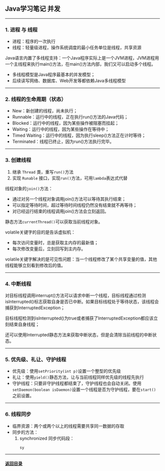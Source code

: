 ## Java学习笔记 并发
---
### 1. 进程 与 线程

+ 进程：程序的一次执行
+ 线程：轻量级进程，操作系统调度的最小任务单位是线程，共享资源

Java语言内置了多线程支持：一个Java程序实际上是一个JVM进程，JVM进程用一个主线程来执行main()方法，在main()方法内部，我们又可以启动多个线程。

+ 多线程模型是Java程序最基本的并发模型；
+ 后续读写网络、数据库、Web开发等都依赖Java多线程模型

---
### 2. 线程的生命周期（状态）

+ New：新创建的线程，尚未执行；
+ Runnable：运行中的线程，正在执行run()方法的Java代码；
+ Blocked：运行中的线程，因为某些操作被阻塞而挂起；
+ Waiting：运行中的线程，因为某些操作在等待中；
+ Timed Waiting：运行中的线程，因为执行sleep()方法正在计时等待；
+ Terminated：线程已终止，因为run()方法执行完毕。


---
### 3. 创建线程 

1. 继承 `Thread` 类，重写`run()`方法
2. 实现 `Runable` 接口，实现`run()`方法，可用`lambda`表达式代替

线程对象的`join()`方法：

+ 通过对另一个线程对象调用join()方法可以等待其执行结束；
+ 可以指定等待时间，超过等待时间线程仍然没有结束就不再等待；
+ 对已经运行结束的线程调用join()方法会立刻返回。

静态方法`currentThread()`可以获取当前线程对象。

volatile关键字的目的是告诉虚拟机：

+ 每次访问变量时，总是获取主内存的最新值；
+ 每次修改变量后，立刻回写到主内存。

volatile关键字解决的是可见性问题：当一个线程修改了某个共享变量的值，其他线程能够立刻看到修改后的值。

---
### 4. 中断线程 

对目标线程调用interrupt()方法可以请求中断一个线程，目标线程通过检测isInterrupted()标志获取自身是否已中断。如果目标线程处于等待状态，该线程会捕获到InterruptedException；

目标线程检测到isInterrupted()为true或者捕获了InterruptedException都应该立刻结束自身线程；

还可以使用Interrupted静态方法来获取中断状态，但是会清除当前线程的中断状态。

---
### 5. 优先级、礼让、守护线程

+ 优先级：使用`setPriority(int p)`设置一个整型的优先级
+ 礼让：使用`yield()`静态方法，让与当前线程同样优先级的线程先执行
+ 守护线程：只要非守护线程都结束了，守护线程也会自动关闭。使用`setDaemon(boolean isDaemon)`设置一个线程是否为守护线程，要在`start()`之前设置。

---
### 6. 线程同步 

+ 临界资源：两个或两个以上的线程需要共享同一数据的存取
+ 同步的方法：
    1. synchronized 同步代码段：
        ```
        sy
        ```

---
#### [返回目录](./)
